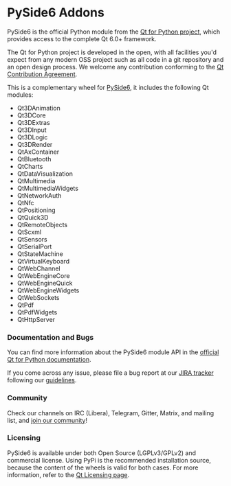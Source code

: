 # PySide6 Addons

PySide6 is the official Python module from the
[Qt for Python project](https://wiki.qt.io/Qt_for_Python),
which provides access to the complete Qt 6.0+ framework.

The Qt for Python project is developed in the open, with all facilities you'd expect
from any modern OSS project such as all code in a git repository and an open
design process. We welcome any contribution conforming to the
[Qt Contribution Agreement](https://www.qt.io/contributionagreement/).

This is a complementary wheel for [PySide6](https://pypi.org/project/PySide6),
it includes the following Qt modules:

* Qt3DAnimation
* Qt3DCore
* Qt3DExtras
* Qt3DInput
* Qt3DLogic
* Qt3DRender
* QtAxContainer
* QtBluetooth
* QtCharts
* QtDataVisualization
* QtMultimedia
* QtMultimediaWidgets
* QtNetworkAuth
* QtNfc
* QtPositioning
* QtQuick3D
* QtRemoteObjects
* QtScxml
* QtSensors
* QtSerialPort
* QtStateMachine
* QtVirtualKeyboard
* QtWebChannel
* QtWebEngineCore
* QtWebEngineQuick
* QtWebEngineWidgets
* QtWebSockets
* QtPdf
* QtPdfWidgets
* QtHttpServer

### Documentation and Bugs

You can find more information about the PySide6 module API in the
[official Qt for Python documentation](https://doc.qt.io/qtforpython/).

If you come across any issue, please file a bug report at our
[JIRA tracker](https://bugreports.qt.io/projects/PYSIDE) following
our [guidelines](https://wiki.qt.io/Qt_for_Python/Reporting_Bugs).

### Community

Check our channels on IRC (Libera), Telegram, Gitter, Matrix, and mailing list,
and [join our community](https://wiki.qt.io/Qt_for_Python#Community)!

### Licensing

PySide6 is available under both Open Source (LGPLv3/GPLv2) and commercial
license. Using PyPi is the recommended installation source, because the
content of the wheels is valid for both cases. For more information, refer to
the [Qt Licensing page](https://www.qt.io/licensing/).
